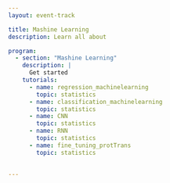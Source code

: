 ```yaml
---
layout: event-track

title: Mashine Learning
description: Learn all about 

program:
  - section: "Mashine Learning" 
    description: |
      Get started
    tutorials:
      - name: regression_machinelearning
        topic: statistics
      - name: classification_machinelearning
        topic: statistics
      - name: CNN
        topic: statistics
      - name: RNN
        topic: statistics
      - name: fine_tuning_protTrans
        topic: statistics
 

---
```


